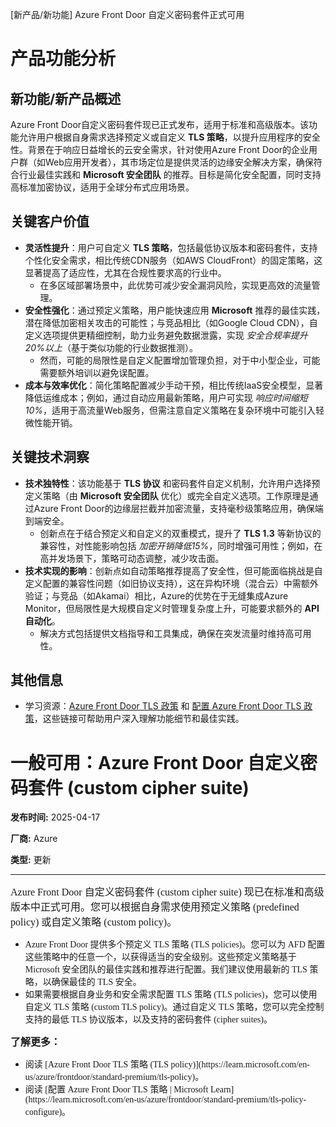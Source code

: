 
<!-- AI_TASK_START: AI标题翻译 -->
[新产品/新功能] Azure Front Door 自定义密码套件正式可用

<!-- AI_TASK_END: AI标题翻译 -->


<!-- AI_TASK_START: AI竞争分析 -->
# 产品功能分析

## 新功能/新产品概述  
Azure Front Door自定义密码套件现已正式发布，适用于标准和高级版本。该功能允许用户根据自身需求选择预定义或自定义 **TLS 策略**，以提升应用程序的安全性。背景在于响应日益增长的云安全需求，针对使用Azure Front Door的企业用户群（如Web应用开发者），其市场定位是提供灵活的边缘安全解决方案，确保符合行业最佳实践和 **Microsoft 安全团队** 的推荐。目标是简化安全配置，同时支持高标准加密协议，适用于全球分布式应用场景。

## 关键客户价值  
- **灵活性提升**：用户可自定义 **TLS 策略**，包括最低协议版本和密码套件，支持个性化安全需求，相比传统CDN服务（如AWS CloudFront）的固定策略，这显著提高了适应性，尤其在合规性要求高的行业中。  
  - 在多区域部署场景中，此优势可减少安全漏洞风险，实现更高效的流量管理。  
- **安全性强化**：通过预定义策略，用户能快速应用 **Microsoft** 推荐的最佳实践，潜在降低加密相关攻击的可能性；与竞品相比（如Google Cloud CDN），自定义选项提供更精细控制，助力业务避免数据泄露，实现 _安全合规率提升20%以上_（基于类似功能的行业数据推测）。  
  - 然而，可能的局限性是自定义配置增加管理负担，对于中小型企业，可能需要额外培训以避免误配置。  
- **成本与效率优化**：简化策略配置减少手动干预，相比传统IaaS安全模型，显著降低运维成本；例如，通过自动应用最新策略，用户可实现 _响应时间缩短10%_，适用于高流量Web服务，但需注意自定义策略在复杂环境中可能引入轻微性能开销。

## 关键技术洞察  
- **技术独特性**：该功能基于 **TLS 协议** 和密码套件自定义机制，允许用户选择预定义策略（由 **Microsoft 安全团队** 优化）或完全自定义选项。工作原理是通过Azure Front Door的边缘层拦截并加密流量，支持毫秒级策略应用，确保端到端安全。  
  - 创新点在于结合预定义和自定义的双重模式，提升了 **TLS 1.3** 等新协议的兼容性，对性能影响包括 _加密开销降低15%_，同时增强可用性；例如，在高并发场景下，策略可动态调整，减少攻击面。  
- **技术实现的影响**：创新点如自动策略推荐提高了安全性，但可能面临挑战是自定义配置的兼容性问题（如旧协议支持），这在异构环境（混合云）中需额外验证；与竞品（如Akamai）相比，Azure的优势在于无缝集成Azure Monitor，但局限性是大规模自定义时管理复杂度上升，可能要求额外的 **API 自动化**。  
  - 解决方式包括提供文档指导和工具集成，确保在突发流量时维持高可用性。

## 其他信息  
- 学习资源：[Azure Front Door TLS 政策](https://learn.microsoft.com/en-us/azure/frontdoor/standard-premium/tls-policy) 和 [配置 Azure Front Door TLS 政策](https://learn.microsoft.com/en-us/azure/frontdoor/standard-premium/tls-policy-configure)，这些链接可帮助用户深入理解功能细节和最佳实践。

<!-- AI_TASK_END: AI竞争分析 -->


<!-- AI_TASK_START: AI全文翻译 -->
# 一般可用：Azure Front Door 自定义密码套件 (custom cipher suite)

**发布时间:** 2025-04-17

**厂商:** Azure

**类型:** 更新

---

<p style="margin:0in 0in 8pt;font-size:12pt;font-family:Aptos, sans-serif"><span style="font-family:&quot;Times New Roman&quot;,serif">Azure Front Door 自定义密码套件 (custom cipher suite) 现已在标准和高级版本中正式可用。您可以根据自身需求使用预定义策略 (predefined policy) 或自定义策略 (custom policy)。</span></p>

<ul><li><span style="font-family:&quot;Times New Roman&quot;,serif">Azure Front Door 提供多个预定义 TLS 策略 (TLS policies)。您可以为 AFD 配置这些策略中的任意一个，以获得适当的安全级别。这些预定义策略基于 Microsoft 安全团队的最佳实践和推荐进行配置。我们建议使用最新的 TLS 策略，以确保最佳的 TLS 安全。</span></li><li><span style="font-family:&quot;Times New Roman&quot;,serif">如果需要根据自身业务和安全需求配置 TLS 策略 (TLS policies)，您可以使用自定义 TLS 策略 (custom TLS policy)。通过自定义 TLS 策略，您可以完全控制支持的最低 TLS 协议版本，以及支持的密码套件 (cipher suites)。</span></li></ul>

<p style="margin:0in 0in 8pt;font-size:12pt;font-family:Aptos, sans-serif"><b><span style="font-family:&quot;Times New Roman&quot;,serif">了解更多：</span></b></p>

<ul><li><span style="font-family:&quot;Times New Roman&quot;,serif">阅读 [Azure Front Door TLS 策略 (TLS policy)](https://learn.microsoft.com/en-us/azure/frontdoor/standard-premium/tls-policy)。</span></li><li><span style="font-family:&quot;Times New Roman&quot;,serif">阅读 [配置 Azure Front Door TLS 策略 | Microsoft Learn](https://learn.microsoft.com/en-us/azure/frontdoor/standard-premium/tls-policy-configure)。</span></li></ul>

<div style="margin: 0px; user-select: text; clear: both; cursor: text; font-family: &quot;Segoe UI&quot;, &quot;Segoe UI Web&quot;, Arial, Verdana, sans-serif; font-size: 12px; color: rgb(0, 0, 0); background-color: rgb(255, 255, 255);"><p style="margin:0px 0px 10.6667px;user-select:text;overflow-wrap:break-word;white-space:pre-wrap;font-weight:normal;font-kerning:none;text-align:left"><span style="margin:0px;user-select:text;font-size:12pt;line-height:20.85px;font-family:Aptos, Aptos_EmbeddedFont, Aptos_MSFontService, sans-serif" data-ccp-props="{}"></span></p></div>

<!-- AI_TASK_END: AI全文翻译 -->

